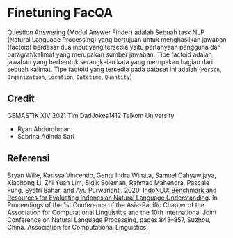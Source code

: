 # Finetuning FacQA
Question Answering (Modul Answer Finder) adalah Sebuah task NLP (Natural Language Processing) yang bertujuan untuk menghasilkan jawaban (factoid) berdasar dua input yang tersedia yaitu pertanyaan pengguna dan paragraf/kalimat yang merupakan sumber jawaban. Tipe factoid adalah jawaban yang berbentuk serangkaian kata yang merupakan bagian dari sebuah kalimat. Tipe factoid yang tersedia pada dataset ini adalah (`Person`, `Organization`, `Location`, `Datetime`, `Quantity`)

## Credit
GEMASTIK XIV 2021 Tim DadJokes1412 Telkom University
- Ryan Abdurohman
- Sabrina Adinda Sari

## Referensi
Bryan Wilie, Karissa Vincentio, Genta Indra Winata, Samuel Cahyawijaya, Xiaohong Li, Zhi Yuan Lim, Sidik Soleman, Rahmad Mahendra, Pascale Fung, Syafri Bahar, and Ayu Purwarianti. 2020. [IndoNLU: Benchmark and Resources for Evaluating Indonesian Natural Language Understanding](https://aclanthology.org/2020.aacl-main.85/). In Proceedings of the 1st Conference of the Asia-Pacific Chapter of the Association for Computational Linguistics and the 10th International Joint Conference on Natural Language Processing, pages 843–857, Suzhou, China. Association for Computational Linguistics.
